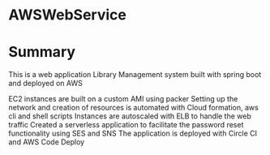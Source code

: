 # AWSWebService
# Summary

This is a web application Library Management system built with spring boot and deployed on AWS

EC2 instances are built on a custom AMI using packer
Setting up the network and creation of resources is automated with Cloud formation, aws cli and shell scripts
Instances are autoscaled with ELB to handle the web traffic
Created a serverless application to facilitate the password reset functionality using SES and SNS
The application is deployed with Circle CI and AWS Code Deploy
